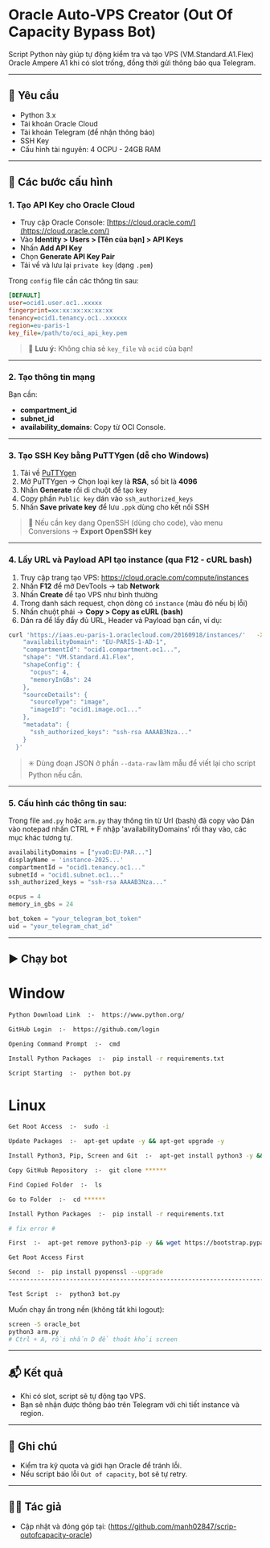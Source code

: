 
# Oracle Auto-VPS Creator (Out Of Capacity Bypass Bot)

Script Python này giúp tự động kiểm tra và tạo VPS (VM.Standard.A1.Flex) Oracle Ampere A1 khi có slot trống, đồng thời gửi thông báo qua Telegram.

---

## 📌 Yêu cầu

- Python 3.x
- Tài khoản Oracle Cloud
- Tài khoản Telegram (để nhận thông báo)
- SSH Key
- Cấu hình tài nguyên: 4 OCPU - 24GB RAM

---

## 🧾 Các bước cấu hình

### 1. Tạo API Key cho Oracle Cloud

- Truy cập Oracle Console: [https://cloud.oracle.com/](https://cloud.oracle.com/)
- Vào **Identity > Users > [Tên của bạn] > API Keys**
- Nhấn **Add API Key**
- Chọn **Generate API Key Pair**
- Tải về và lưu lại `private key` (dạng `.pem`)

Trong `config` file cần các thông tin sau:

```ini
[DEFAULT]
user=ocid1.user.oc1..xxxxx
fingerprint=xx:xx:xx:xx:xx:xx
tenancy=ocid1.tenancy.oc1..xxxxxx
region=eu-paris-1
key_file=/path/to/oci_api_key.pem
```

> 🔐 **Lưu ý:** Không chia sẻ `key_file` và `ocid` của bạn!

---

### 2. Tạo thông tin mạng

Bạn cần:

- **compartment_id**
- **subnet_id**
- **availability_domains**: Copy từ OCI Console.

---


### 3. Tạo SSH Key bằng PuTTYgen (dễ cho Windows)

1. Tải về [PuTTYgen](https://www.chiark.greenend.org.uk/~sgtatham/putty/latest.html)
2. Mở PuTTYgen → Chọn loại key là **RSA**, số bit là **4096**
3. Nhấn **Generate** rồi di chuột để tạo key
4. Copy phần `Public key` dán vào `ssh_authorized_keys`
5. Nhấn **Save private key** để lưu `.ppk` dùng cho kết nối SSH

> 🔁 Nếu cần key dạng OpenSSH (dùng cho code), vào menu Conversions → **Export OpenSSH key**

---
### 4. Lấy URL và Payload API tạo instance (qua F12 - cURL bash)

1. Truy cập trang tạo VPS: https://cloud.oracle.com/compute/instances
2. Nhấn **F12** để mở DevTools → tab **Network**
3. Nhấn **Create** để tạo VPS như bình thường
4. Trong danh sách request, chọn dòng có `instance` (màu đỏ nếu bị lỗi)
5. Nhấn chuột phải → **Copy > Copy as cURL (bash)**
6. Dán ra để lấy đầy đủ URL, Header và Payload bạn cần, ví dụ:

```bash
curl 'https://iaas.eu-paris-1.oraclecloud.com/20160918/instances/'   -X POST   -H 'Authorization: Bearer ...'   -H 'Content-Type: application/json'   --data-raw '{
    "availabilityDomain": "EU-PARIS-1-AD-1",
    "compartmentId": "ocid1.compartment.oc1...",
    "shape": "VM.Standard.A1.Flex",
    "shapeConfig": {
      "ocpus": 4,
      "memoryInGBs": 24
    },
    "sourceDetails": {
      "sourceType": "image",
      "imageId": "ocid1.image.oc1..."
    },
    "metadata": {
      "ssh_authorized_keys": "ssh-rsa AAAAB3Nza..."
    }
  }'
```

> ✳️ Dùng đoạn JSON ở phần `--data-raw` làm mẫu để viết lại cho script Python nếu cần.

---


### 5. Cấu hình các thông tin sau:
Trong file `amd.py` hoặc `arm.py` thay thông tin từ Url (bash) đã copy vào
Dán vào notepad nhấn CTRL + F nhập 'availabilityDomains' rồi thay vào, các mục khác tương tự.
```python
availabilityDomains = ["yvaO:EU-PAR..."]
displayName = 'instance-2025...'
compartmentId = "ocid1.tenancy.oc1..."
subnetId = "ocid1.subnet.oc1..."
ssh_authorized_keys = "ssh-rsa AAAAB3Nza..."

ocpus = 4
memory_in_gbs = 24

bot_token = "your_telegram_bot_token"
uid = "your_telegram_chat_id"
```

---

## ▶️ Chạy bot

# Window
```bash
Python Download Link  :-  https://www.python.org/

GitHub Login  :-  https://github.com/login

Opening Command Prompt  :-  cmd

Install Python Packages  :-  pip install -r requirements.txt

Script Starting  :-  python bot.py
```
# Linux 
```bash
Get Root Access  :-  sudo -i

Update Packages  :-  apt-get update -y && apt-get upgrade -y

Install Python3, Pip, Screen and Git  :-  apt-get install python3 -y && apt-get install python3-pip -y && apt-get install screen -y && apt-get install git -y

Copy GitHub Repository  :-  git clone ******

Find Copied Folder  :-  ls

Go to Folder  :-  cd ******

Install Python Packages  :-  pip install -r requirements.txt

# fix error #

First  :-  apt-get remove python3-pip -y && wget https://bootstrap.pypa.io/get-pip.py && python3 get-pip.py && sudo reboot

Get Root Access First

Second  :-  pip install pyopenssl --upgrade
----------------------------------------------------------------------------------------------

Test Script  :-  python3 bot.py
```
Muốn chạy ẩn trong nền (không tắt khi logout):

```bash
screen -S oracle_bot
python3 arm.py
# Ctrl + A, rồi nhấn D để thoát khỏi screen
```

---

## 📬 Kết quả

- Khi có slot, script sẽ tự động tạo VPS.
- Bạn sẽ nhận được thông báo trên Telegram với chi tiết instance và region.

---

## 🧯 Ghi chú

- Kiểm tra kỹ quota và giới hạn Oracle để tránh lỗi.
- Nếu script báo lỗi `Out of capacity`, bot sẽ tự retry.

---

## 🧑‍💻 Tác giả

- Cập nhật và đóng góp tại: (https://github.com/manh02847/scrip-outofcapacity-oracle)
